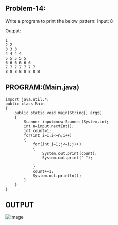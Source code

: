 
## Problem-14:
Write a program to print the below pattern:
Input: 8

Output:
```
1 
2 2 
3 3 3 
4 4 4 4 
5 5 5 5 5 
6 6 6 6 6 6 
7 7 7 7 7 7 7 
8 8 8 8 8 8 8 8 

```

## PROGRAM:(Main.java)
```
import java.util.*;
public class Main
{
    public static void main(String[] args)
    {
        Scanner input=new Scanner(System.in);
        int n=input.nextInt();
        int count=1;
        for(int i=1;i<=n;i++)
        {
            for(int j=1;j<=i;j++)
            {
                System.out.print(count);
                System.out.print(" ");
                
            }
            count+=1;
            System.out.println();
        }
    }
}
```

## OUTPUT
![image](https://github.com/user-attachments/assets/ba5cb35b-ea9a-4889-95e7-c7796623ca78)
